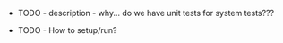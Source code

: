 - TODO - description - why... do we have unit tests for system tests???

- TODO - How to setup/run?



